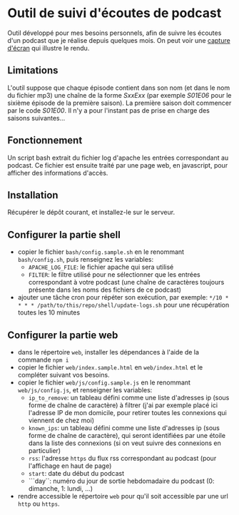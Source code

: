 # Outil de suivi d'écoutes de podcast

Outil développé pour mes besoins personnels, afin de suivre les écoutes d'un podcast que je réalise depuis quelques mois. On peut voir une [capture d'écran](screenshot.png) qui illustre le rendu.

## Limitations

L'outil suppose que chaque épisode contient dans son nom (et dans le nom du fichier mp3) une chaîne de la forme *SxxExx* (par exemple *S01E06* pour le sixième épisode de la première saison). La première saison doit commencer par le code *S01E00*. Il n'y a pour l'instant pas de prise en charge des saisons suivantes...

## Fonctionnement

Un script bash extrait du fichier log d'apache les entrées correspondant au podcast. Ce fichier est ensuite traité par une page web, en javascript, pour afficher des informations d'accès.

## Installation

Récupérer le dépôt courant, et installez-le sur le serveur.

## Configurer la partie shell

* copier le fichier ```bash/config.sample.sh``` en le renommant ```bash/config.sh```, puis renseignez les variables:
    * ```APACHE_LOG_FILE```: le fichier apache qui sera utilisé
    * ```FILTER```: le filtre utilisé pour ne sélectionner que les entrées correspondant à votre podcast (une chaîne de caractères toujours présente dans les noms des fichiers de ce podcast)
* ajouter une tâche cron pour répéter son exécution, par exemple: ```*/10 * * * * /path/to/this/repo/shell/update-logs.sh``` pour une récupération toutes les 10 minutes

## Configurer la partie web

* dans le répertoire ```web```, installer les dépendances à l'aide de la commande ```npm i```
* copier le fichier ```web/index.sample.html``` en ```web/index.html``` et le compléter suivant vos besoins.
* copier le fichier ```web/js/config.sample.js``` en le renommant ```web/js/config.js```, et renseigner les variables:
    * ```ip_to_remove```: un tableau défini comme une liste d'adresses ip (sous forme de chaîne de caractère) à filtrer (j'ai par exemple placé ici l'adresse IP de mon domicile, pour retirer toutes les connexions qui viennent de chez moi)
    * ```known_ips```: un tableau défini comme une liste d'adresses ip (sous forme de chaîne de caractère), qui seront identifiées par une étoile dans la liste des connexions (si on veut suivre des connexions en particulier)
    * ```rss```: l'adresse ```https``` du flux rss correspondant au podcast (pour l'affichage en haut de page)
    * ```start```: date du début du podcast
    * ```day``: numéro du jour de sortie hebdomadaire du podcast (0: dimanche, 1: lundi, ...)
* rendre accessible le répertoire ```web``` pour qu'il soit accessible par une url ```http``` ou ```https```.
